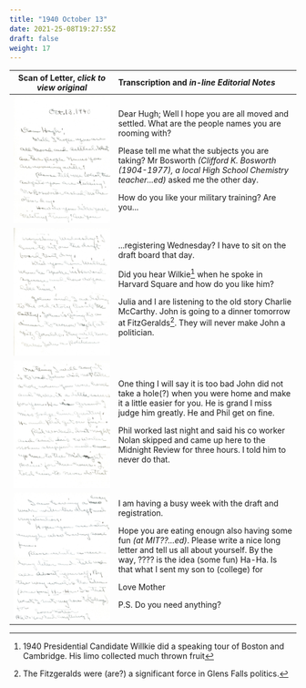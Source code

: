 ```yaml
---
title: "1940 October 13"
date: 2021-25-08T19:27:55Z
draft: false
weight: 17
---
```

| Scan of Letter, *click to view original* | Transcription and *in-line Editorial Notes* |
| :---: | :--- |
| ![](img209.jpg?height=700px) |<p> Dear Hugh; Well I hope you are all moved and settled.  What are the people names you are rooming with?</p><p>  Please tell me what the subjects you are taking? Mr Bosworth *(Clifford K. Bosworth (1904-1977), a local High School Chemistry teacher...ed)* asked me the other day.</p><p>  How do you like your military training? Are you... |
| ![](img210.jpg?height=700px) | ...registering Wednesday?  I have to sit on the draft board that day.</p><p>  Did you hear Wilkie[^1] when he spoke in Harvard Square and how do you like him?</p><p>  Julia and I are listening to the old story Charlie McCarthy.  John is going to a dinner tomorrow at FitzGeralds[^2].  They will never make John a politician.</p><p> |
| ![](img211.jpg?height=700px) | One thing I will say it is too bad John did not take a hole(?) when you were home and make it a little easier for you.  He is grand I miss judge him greatly.  He and Phil get on fine.</p><p>  Phil worked last night and said his co worker Nolan skipped and came up here to the Midnight Review for three hours.  I told him to never do that.</p><p> | 
| ![](img212.jpg?height=700px) | I am having a busy week with the draft and registration.</p><p>  Hope you are eating enougn also having some fun *(at MIT??...ed)*.  Please write a nice long letter and tell us all about yourself.  By the way, ???? is the idea (some fun) Ha-Ha.  Is that what I sent my son to (college) for</p><p> Love Mother</p><p> P.S. Do you need anything?   |

[^1]: 1940 Presidential Candidate Willkie did a speaking tour of Boston and Cambridge.  His limo collected much thrown fruit
[^2]: The Fitzgeralds were (are?) a significant force in Glens Falls politics.  
